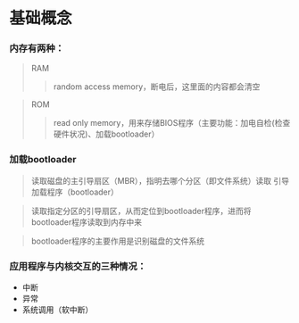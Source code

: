 # 基础概念
### 内存有两种：
>RAM		  	
>>random access memory，断电后，这里面的内容都会清空  

>ROM			
>>read only memory，用来存储BIOS程序（主要功能：加电自检(检查硬件状况)、加载bootloader）  

### 加载bootloader
>读取磁盘的主引导扇区（MBR），指明去哪个分区（即文件系统）读取 引导加载程序（bootloader）  

>读取指定分区的引导扇区，从而定位到bootloader程序，进而将bootloader程序读取到内存中来  

>bootloader程序的主要作用是识别磁盘的文件系统  

### 应用程序与内核交互的三种情况：
* 中断
* 异常
* 系统调用（软中断）
